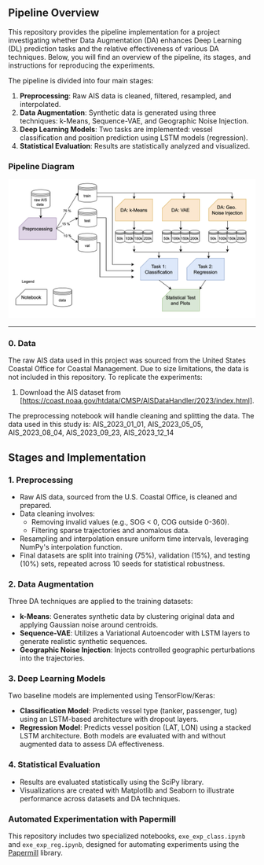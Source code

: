 ## Pipeline Overview

This repository provides the pipeline implementation for a project investigating whether Data Augmentation (DA) enhances Deep Learning (DL) prediction tasks and the relative effectiveness of various DA techniques. Below, you will find an overview of the pipeline, its stages, and instructions for reproducing the experiments.

The pipeline is divided into four main stages:
1. **Preprocessing**: Raw AIS data is cleaned, filtered, resampled, and interpolated.
2. **Data Augmentation**: Synthetic data is generated using three techniques: k-Means, Sequence-VAE, and Geographic Noise Injection.
3. **Deep Learning Models**: Two tasks are implemented: vessel classification and position prediction using LSTM models (regression).
4. **Statistical Evaluation**: Results are statistically analyzed and visualized.

### Pipeline Diagram

![Pipeline Diagram](img/pipeline.png)

---

### 0. **Data**
The raw AIS data used in this project was sourced from the United States Coastal Office for Coastal Management. Due to size limitations, the data is not included in this repository. To replicate the experiments:

1. Download the AIS dataset from [https://coast.noaa.gov/htdata/CMSP/AISDataHandler/2023/index.html].

The preprocessing notebook will handle cleaning and splitting the data.
The data used in this study is: AIS_2023_01_01, AIS_2023_05_05, AIS_2023_08_04, AIS_2023_09_23, AIS_2023_12_14

## Stages and Implementation

### 1. Preprocessing
- Raw AIS data, sourced from the U.S. Coastal Office, is cleaned and prepared.
- Data cleaning involves:
  - Removing invalid values (e.g., SOG < 0, COG outside 0-360).
  - Filtering sparse trajectories and anomalous data.
- Resampling and interpolation ensure uniform time intervals, leveraging NumPy's interpolation function.
- Final datasets are split into training (75%), validation (15%), and testing (10%) sets, repeated across 10 seeds for statistical robustness.

### 2. Data Augmentation
Three DA techniques are applied to the training datasets:
- **k-Means**: Generates synthetic data by clustering original data and applying Gaussian noise around centroids.
- **Sequence-VAE**: Utilizes a Variational Autoencoder with LSTM layers to generate realistic synthetic sequences.
- **Geographic Noise Injection**: Injects controlled geographic perturbations into the trajectories.

### 3. Deep Learning Models
Two baseline models are implemented using TensorFlow/Keras:
- **Classification Model**: Predicts vessel type (tanker, passenger, tug) using an LSTM-based architecture with dropout layers.
- **Regression Model**: Predicts vessel position (LAT, LON) using a stacked LSTM architecture.
Both models are evaluated with and without augmented data to assess DA effectiveness.

### 4. Statistical Evaluation
- Results are evaluated statistically using the SciPy library.
- Visualizations are created with Matplotlib and Seaborn to illustrate performance across datasets and DA techniques.

### Automated Experimentation with Papermill

This repository includes two specialized notebooks, `exe_exp_class.ipynb` and `exe_exp_reg.ipynb`, designed for automating experiments using the [Papermill](https://papermill.readthedocs.io/) library. 

